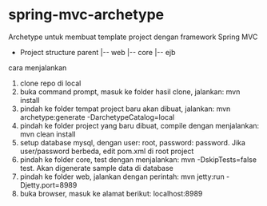 spring-mvc-archetype
====================

Archetype untuk membuat template project dengan framework Spring MVC

* Project structure
parent
	|-- web
	|-- core
	|-- ejb
	
cara menjalankan
1. clone repo di local
2. buka command prompt, masuk ke folder hasil clone, jalankan: mvn install
3. pindah ke folder tempat project baru akan dibuat, jalankan: mvn archetype:generate -DarchetypeCatalog=local
4. pindah ke folder project yang baru dibuat, compile dengan menjalankan: mvn clean install
5. setup database mysql, dengan user: root, password: password. Jika user/password berbeda, edit pom.xml di root project
6. pindah ke folder core, test dengan menjalankan: mvn -DskipTests=false test. Akan digenerate sample data di database
7. pindah ke folder web, jalankan dengan perintah: mvn jetty:run -Djetty.port=8989
8. buka browser, masuk ke alamat berikut: localhost:8989